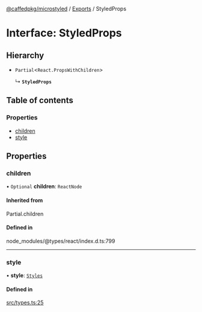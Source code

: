 [@caffedpkg/microstyled](../README.md) / [Exports](../modules.md) / StyledProps

# Interface: StyledProps

## Hierarchy

- `Partial`<`React.PropsWithChildren`\>

  ↳ **`StyledProps`**

## Table of contents

### Properties

- [children](StyledProps.md#children)
- [style](StyledProps.md#style)

## Properties

### children

• `Optional` **children**: `ReactNode`

#### Inherited from

Partial.children

#### Defined in

node_modules/@types/react/index.d.ts:799

___

### style

• **style**: [`Styles`](../modules.md#styles)

#### Defined in

[src/types.ts:25](https://github.com/caffed/microstyled/blob/006d6b8/src/types.ts#L25)
